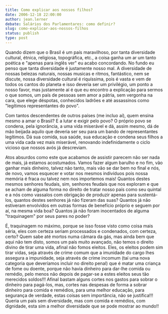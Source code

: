 ```yaml
---
title: Como explicar aos nossos filhos?
date: 2006-12-18 22:00:00
author: jean.lerner
debate: Salários dos Parlamentares: como definir?
slug: como-explicar-aos-nossos-filhos
status: publish 
type: post
---
```


Quando dizem que o Brasil é um país maravilhoso, por tanta diversidade cultural, étnica, religiosa, topográfica, etc., a coisa ganha um ar um tanto poética e "apenas para inglês ver" eu acabo concordando. No fundo eu penso que tanta diversidade é justamente nosso mal. A diversidade de nossas belezas naturais, nossas musicas e ritmos, fantástico, nem se discute, nossa diversidade cultural é riquíssima, pois é vasta e vem de todos os cantos do planeta e isso deveria ser um privilégio, um ponto a nosso favor, mas justamente aí é que eu encontro a explicação para sermos o que somos, um país de pessoas sem amor a pátria, sem vergonha na cara, que elege déspotas, conhecidos ladrões e até assassinos como "legítimos representantes do povo".   

  

Com tantos descendentes de outros países (me incluo aí), quem ensina mesmo a amar o Brasil? E a lutar e exigir pelo povo? O próprio povo se condena, pela ignorância, a uma vida miserável e dá, assim mesmo, dá de mão beijada aquilo que deveria ser seu para um bando de representantes legítimos. Dá sua comida, sua saúde, sua educação e condena seus filhos a uma vida cada vez mais miserável, renovando indefinidamente o ciclo vicioso que nossos avós já descreviam.  

  

 Atos absurdos como este que acabamos de assistir parecem não ser nada de mais, já estamos acostumados. Vamos fazer algum barulho e no fim, vão ganhar mais dinheiro, talvez não tanto, mais vão se dar bem no final e nós, de novo, vamos esquecer e votar nos mesmos indivíduos pois nossa memória é fraca ou talvez nem nos importemos mais! Quantos destes mesmos senhores feudais, sim, senhores feudais que nos exploram e que se acham de alguma forma no direito de tratar nosso país como seu quintal e a nós como vassalos com obrigação de produzir apenas para sustentá-los, quantos destes senhores já não fizeram das suas? Quantos já não estiveram envolvidos em outras formas de benefício próprio e seguem por aí, na mesma vida boa? Quantos já não foram inocentados de alguma "traquinagem" por seus pares no poder?  

  

É, traquinagem no máximo, porque se isso fosse visto como coisa mais séria, eles com certeza seriam processados e condenados, com certeza, certo? Quem sabe até mortos numa câmara da gás, mas ainda bem que aqui não tem disto, somos um país muito avançado, não temos o direito divino de tirar uma vida, afinal não fomos eleitos. Eles, os eleitos podem sim tirar vidas, seja através de crime comum que a imunidade do cargo lhes assegura a impunidade, seja através de crime incomum (taí uma nova categoria que deveríamos incluir no direito penal) que é matar uma criança de fome ou doente, porque não havia dinheiro para dar-lhe comida ou remédio, pelo menos não depois de pagar-se a estes eleitos seus tão merecidos soldos!!! Afinal bastam alguns cortes nos gastos para sobrar o dinheiro para pagá-los, mas, cortes nas despesas de forma a sobrar dinheiro para comida e remédios, para uma melhor educação, para segurança de verdade, estas coisas sem importância, não se justifica!!! Queria um país sem diversidade, mas com comida e remédios, com dignidade, esta sim a melhor diversidade que se pode mostrar ao mundo!!

